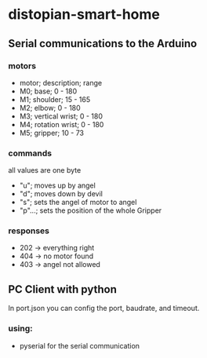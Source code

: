 # distopian-smart-home

## Serial communications to the Arduino

### motors

- motor; description; range
- M0; base; 0 - 180
- M1; shoulder; 15 - 165
- M2; elbow; 0 - 180
- M3; vertical wrist; 0 - 180
- M4; rotation wrist; 0 - 180
- M5; gripper; 10 - 73

### commands

all values are one byte

- "u<angel>"; moves up by angel
- "d<devil>"; moves down by devil
- "s<motor><angel>"; sets the angel of motor to angel
- "p<motor1><motor2><motor3>"...; sets the position of the whole Gripper

### responses

- 202 -> everything right
- 404 -> no motor found
- 403 -> angel not allowed

## PC Client with python

In port.json you can config the port, baudrate, and timeout.

### using:
- pyserial for the serial communication